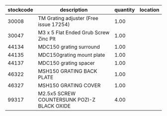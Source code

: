 |stockcode|description|quantity|location|
|---------|-----------|--------|--------|
|30008|TM Grating adjuster (Free issue 17254)|1.00||
|30047|M3 x 5 Flat Ended Grub Screw Zinc Plt|1.00||
|44134|MDC150 grating surround|1.00||
|44135|MDC150grating mount plate|1.00||
|44137|MDC150 grating spacer|1.00||
|46322|MSH150 GRATING BACK PLATE|1.00||
|46327|MSH150 GRATING COVER|1.00||
|99317|M2.5x5 SCREW COUNTERSUNK POZI-Z BLACK OXIDE|4.00||
